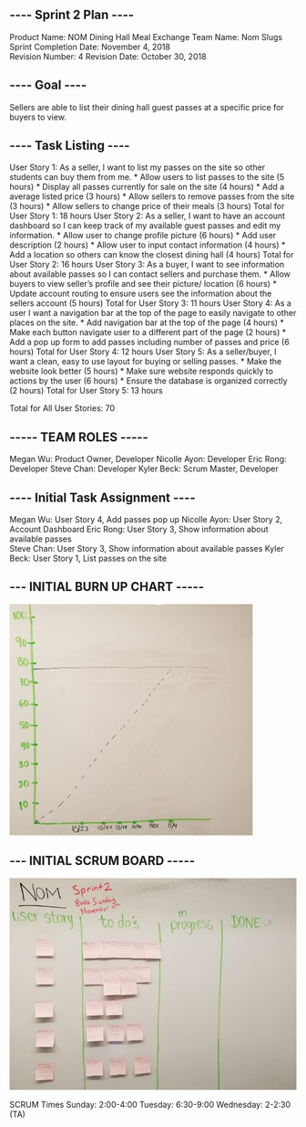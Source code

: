 ## ---- Sprint 2 Plan ----
Product Name: NOM Dining Hall Meal Exchange
Team Name: Nom Slugs
Sprint Completion Date: November 4, 2018        
Revision Number: 4
Revision Date: October 30, 2018


## ---- Goal ---- 
Sellers are able to list their dining hall guest passes at a specific price for buyers to view.

## ---- Task Listing ----
User Story 1: As a seller, I want to list my passes on the site so other students can buy them from me.
	* Allow users to list passes to the site (5 hours)
	* Display all passes currently for sale on the site (4 hours) 
	* Add a average listed price (3 hours)
	* Allow sellers to remove passes from the site (3 hours)
	* Allow sellers to change price of their meals (3 hours)
Total for User Story 1: 18 hours
User Story 2: As a seller, I want to have an account dashboard so I can keep track of my available guest passes and edit my information.
	* Allow user to change profile picture (6 hours)
	* Add user description (2 hours)
	* Allow user to input contact information (4 hours)
	* Add a location so others can know the closest dining hall (4 hours)
Total for User Story 2: 16 hours
User Story 3: As a buyer, I want to see information about available passes so I can contact sellers and purchase them.
	* Allow buyers to view seller’s profile and see their picture/ location (6 hours)
	* Update account routing to ensure users see the information about the sellers account (5 hours)
Total for User Story 3: 11 hours
User Story 4: As a user I want a navigation bar at the top of the page to easily navigate to other places on the site.
	* Add navigation bar at the top of the page (4 hours)
	* Make each button navigate user to a different part of the page (2 hours)
	* Add a pop up form to add passes including number of passes and price (6 hours)
Total for User Story 4: 12 hours
User Story 5: As a seller/buyer, I want a clean, easy to use layout for buying or selling passes.
	* Make the website look better (5 hours)
	* Make sure website responds quickly to actions by the user (6 hours) 
	* Ensure the database is organized correctly (2 hours)
Total for User Story 5: 13 hours


Total for All User Stories: 70


## ----- TEAM ROLES -----
Megan Wu:       Product Owner, Developer
Nicolle Ayon:   Developer
Eric Rong:       Developer
Steve Chan:     Developer
Kyler Beck:     Scrum Master, Developer
## ---- Initial Task Assignment ----
Megan Wu:        User Story 4, Add passes pop up
Nicolle Ayon:    User Story 2, Account Dashboard
Eric Rong:        User Story 3, Show information about available passes    
Steve Chan:      User Story 3, Show information about available passes
Kyler Beck:      User Story 1, List passes on the site


## --- INITIAL BURN UP CHART -----
![sprint_2_burn_up_2](sprint_2_burn_up_2.JPG)

## --- INITIAL SCRUM BOARD -----
![sprint_2_scrum_board_2](sprint_2_scrum_board_2.JPG)

SCRUM Times
Sunday: 2:00-4:00
Tuesday: 6:30-9:00
Wednesday: 2-2:30 (TA)
